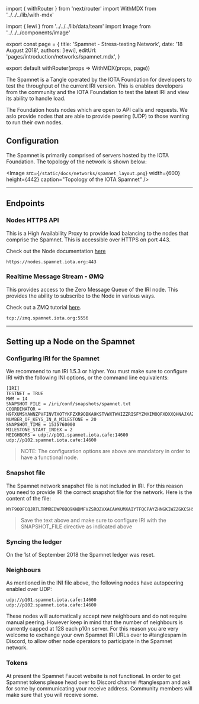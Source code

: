 import { withRouter } from 'next/router'
import WithMDX from '../../../lib/with-mdx'

import { lewi } from '../../../lib/data/team'
import Image from '../../../components/image'

export const page = {
title: 'Spamnet - Stress-testing Network',
date: '18 August 2018',
authors: [lewi],
editUrl: 'pages/introduction/networks/spamnet.mdx',
}

export default withRouter(props => WithMDX(props, page))

The Spamnet is a Tangle operated by the IOTA Foundation for developers to test the throughput of the current IRI version. This is enables developers from the community and the IOTA Foundation to test the latest IRI and view its ability to handle load.

The Foundation hosts nodes which are open to API calls and requests. We aslo provide nodes that are able to provide peering (UDP) to those wanting to run their own nodes.

## Configuration

The Spamnet is primarily comprised of servers hosted by the IOTA Foundation. The topology of the network is shown below:

<Image
src={`/static/docs/networks/spamnet_layout.png`}
width={600}
height={442}
caption="Topology of the IOTA Spamnet"
/>

---

## Endpoints

### Nodes HTTPS API

This is a High Availability Proxy to provide load balancing
to the nodes that comprise the Spamnet. This is accessible over
HTTPS on port 443.

Check out the Node documentation [here](/iri/)

```
https://nodes.spamnet.iota.org:443
```

### Realtime Message Stream - ØMQ

This provides access to the Zero Message Queue of the IRI
node. This provides the ability to subscribe to the Node in various ways.

Check out a ZMQ tutorial [here](/iri/).

```
tcp://zmq.spamnet.iota.org:5556
```

---

## Setting up a Node on the Spamnet

### Configuring IRI for the Spamnet

We recommend to run IRI 1.5.3 or higher. You must make sure to configure IRI with the following INI options, or the command line equivalents:

```
[IRI]
TESTNET = TRUE
MWM = 14
SNAPSHOT_FILE = /iri/conf/snapshots/spamnet.txt
COORDINATOR = H9FXUMSYAWNZPVFINVTXOTYKFZXR9OBKA9KSTVWXTWHIZZRISFYZMXIMOQFXDXXQHNAJXAZFP9IHSFXRH
NUMBER_OF_KEYS_IN_A_MILESTONE = 20
SNAPSHOT_TIME = 1535760000
MILESTONE_START_INDEX = 2
NEIGHBORS = udp://p101.spamnet.iota.cafe:14600 udp://p102.spamnet.iota.cafe:14600
```

> NOTE: The configuration options are above are mandatory in order to have a functional node.

### Snapshot file

The Spamnet network snapshot file is not included in IRI. For this reason you need to provide IRI the correct snapshot file for the network. Here is the content of the file:

```
WYF9OOFCQJRTLTRMREDWPOBQ9KNDMFVZSROZVXACAWKUMXAIYTFQCPAYZHNGKIWZZGKCSHSSTRDHDAJCW;2779530283277761
```

> Save the text above and make sure to configure IRI with the SNAPSHOT_FILE directive as indicated above

### Syncing the ledger

On the 1st of September 2018 the Spamnet ledger was reset.

### Neighbours

As mentioned in the INI file above, the following nodes have autopeering enabled over UDP:

```
udp://p101.spamnet.iota.cafe:14600
udp://p102.spamnet.iota.cafe:14600
```

These nodes will automatically accept new neighbours and do not require manual peering. However keep in mind that the number of neighbours is currently capped at 128 each p10n server. For this reason you are very welcome to exchange your own Spamnet IRI URLs over to #tanglespam in Discord, to allow other node operators to participate in the Spamnet network.

### Tokens

At present the Spamnet Faucet website is not functional. In order to get Spamnet tokens please head over to Discord channel #tanglespam and ask for some by communicating your receive address. Community members will make sure that you will receive some.

